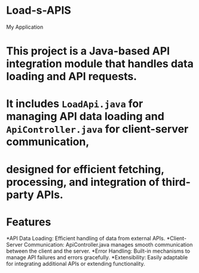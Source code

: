 # Load-s-APIS
My Application

# This project is a Java-based API integration module that handles data loading and API requests.
# It includes `LoadApi.java` for managing API data loading and `ApiController.java` for client-server communication,
# designed for efficient fetching, processing, and integration of third-party APIs.

# Features
*API Data Loading: Efficient handling of data from external APIs.
*Client-Server Communication: ApiController.java manages smooth communication between the client and the server.
*Error Handling: Built-in mechanisms to manage API failures and errors gracefully.
*Extensibility: Easily adaptable for integrating additional APIs or extending functionality.
